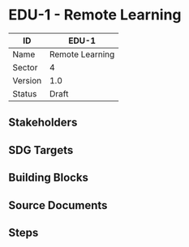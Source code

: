 # EDU-1 - Remote Learning

| ID      | EDU-1           |
| ------- | --------------- |
| Name    | Remote Learning |
| Sector  | 4               |
| Version | 1.0             |
| Status  | Draft           |

## Stakeholders

## SDG Targets

## Building Blocks

## Source Documents

## Steps

